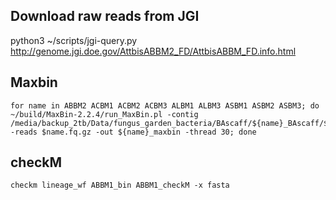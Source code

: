 ## Download raw reads from JGI

python3 ~/scripts/jgi-query.py http://genome.jgi.doe.gov/AttbisABBM2_FD/AttbisABBM_FD.info.html

## Maxbin

	for name in ABBM2 ACBM1 ACBM2 ACBM3 ALBM1 ALBM3 ASBM1 ASBM2 ASBM3; do ~/build/MaxBin-2.2.4/run_MaxBin.pl -contig /media/backup_2tb/Data/fungus_garden_bacteria/BAscaff/${name}_BAscaff/${name}_BAscaff.fa -reads $name.fq.gz -out ${name}_maxbin -thread 30; done
	
## checkM

	checkm lineage_wf ABBM1_bin ABBM1_checkM -x fasta

